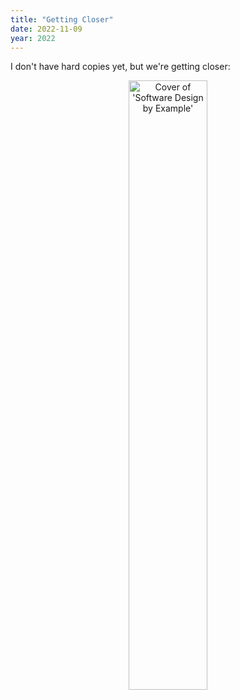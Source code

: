 ```yaml
---
title: "Getting Closer"
date: 2022-11-09
year: 2022
---
```


I don't have hard copies yet, but we're getting closer:

<div align="center">
  <img src="{{'/files/bib/sdxjs-cover.png' | relative_url}}" width="50%" alt="Cover of 'Software Design by Example'" />
</div>
